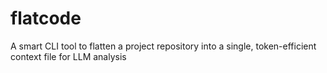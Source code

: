 # flatcode
A smart CLI tool to flatten a project repository into a single, token-efficient context file for LLM analysis

